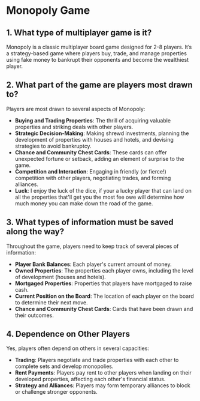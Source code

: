 # Monopoly Game

## 1. What type of multiplayer game is it?

Monopoly is a classic multiplayer board game designed for 2-8 players. It’s a strategy-based game where players buy, trade, and manage properties using fake money to bankrupt their opponents and become the wealthiest player.

## 2. What part of the game are players most drawn to?

Players are most drawn to several aspects of Monopoly:
- **Buying and Trading Properties**: The thrill of acquiring valuable properties and striking deals with other players.
- **Strategic Decision-Making**: Making shrewd investments, planning the development of properties with houses and hotels, and devising strategies to avoid bankruptcy.
- **Chance and Community Chest Cards**: These cards can offer unexpected fortune or setback, adding an element of surprise to the game.
- **Competition and Interaction**: Engaging in friendly (or fierce!) competition with other players, negotiating trades, and forming alliances.
- **Luck**: I enjoy the luck of the dice, if your a lucky player that can land on all the properties that'll get you the most fee owe will determine how much money you can make down the road of the game. 
## 3. What types of information must be saved along the way?

Throughout the game, players need to keep track of several pieces of information:
- **Player Bank Balances**: Each player's current amount of money.
- **Owned Properties**: The properties each player owns, including the level of development (houses and hotels).
- **Mortgaged Properties**: Properties that players have mortgaged to raise cash.
- **Current Position on the Board**: The location of each player on the board to determine their next move.
- **Chance and Community Chest Cards**: Cards that have been drawn and their outcomes.

## 4. Dependence on Other Players

Yes, players often depend on others in several capacities:
- **Trading**: Players negotiate and trade properties with each other to complete sets and develop monopolies.
- **Rent Payments**: Players pay rent to other players when landing on their developed properties, affecting each other's financial status.
- **Strategy and Alliances**: Players may form temporary alliances to block or challenge stronger opponents.

